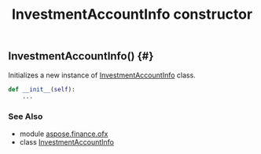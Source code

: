﻿---
title: InvestmentAccountInfo constructor
second_title: Aspose.Finance for Python via .NET API References
description: 
type: docs
weight: 10
url: /python-net/aspose.finance.ofx/investmentaccountinfo/__init__/
is_root: false
---

## InvestmentAccountInfo() {#}

Initializes a new instance of [InvestmentAccountInfo](/finance/python-net/aspose.finance.ofx/investmentaccountinfo) class.



```python
def __init__(self):
    ...
```





### See Also
* module [aspose.finance.ofx](../../)
* class [InvestmentAccountInfo](/finance/python-net/aspose.finance.ofx/investmentaccountinfo)
